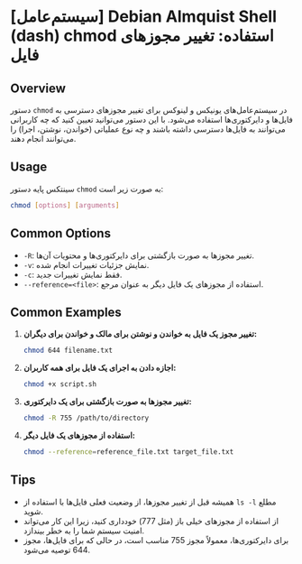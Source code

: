 # [سیستم‌عامل] Debian Almquist Shell (dash) chmod استفاده: تغییر مجوزهای فایل

## Overview
دستور `chmod` در سیستم‌عامل‌های یونیکس و لینوکس برای تغییر مجوزهای دسترسی به فایل‌ها و دایرکتوری‌ها استفاده می‌شود. با این دستور می‌توانید تعیین کنید که چه کاربرانی می‌توانند به فایل‌ها دسترسی داشته باشند و چه نوع عملیاتی (خواندن، نوشتن، اجرا) را می‌توانند انجام دهند.

## Usage
سینتکس پایه دستور `chmod` به صورت زیر است:

```bash
chmod [options] [arguments]
```

## Common Options
- `-R`: تغییر مجوزها به صورت بازگشتی برای دایرکتوری‌ها و محتویات آن‌ها.
- `-v`: نمایش جزئیات تغییرات انجام شده.
- `-c`: فقط نمایش تغییرات جدید.
- `--reference=<file>`: استفاده از مجوزهای یک فایل دیگر به عنوان مرجع.

## Common Examples
1. **تغییر مجوز یک فایل به خواندن و نوشتن برای مالک و خواندن برای دیگران:**
   ```bash
   chmod 644 filename.txt
   ```

2. **اجازه دادن به اجرای یک فایل برای همه کاربران:**
   ```bash
   chmod +x script.sh
   ```

3. **تغییر مجوزها به صورت بازگشتی برای یک دایرکتوری:**
   ```bash
   chmod -R 755 /path/to/directory
   ```

4. **استفاده از مجوزهای یک فایل دیگر:**
   ```bash
   chmod --reference=reference_file.txt target_file.txt
   ```

## Tips
- همیشه قبل از تغییر مجوزها، از وضعیت فعلی فایل‌ها با استفاده از `ls -l` مطلع شوید.
- از استفاده از مجوزهای خیلی باز (مثل 777) خودداری کنید، زیرا این کار می‌تواند امنیت سیستم شما را به خطر بیندازد.
- برای دایرکتوری‌ها، معمولاً مجوز 755 مناسب است، در حالی که برای فایل‌ها، مجوز 644 توصیه می‌شود.